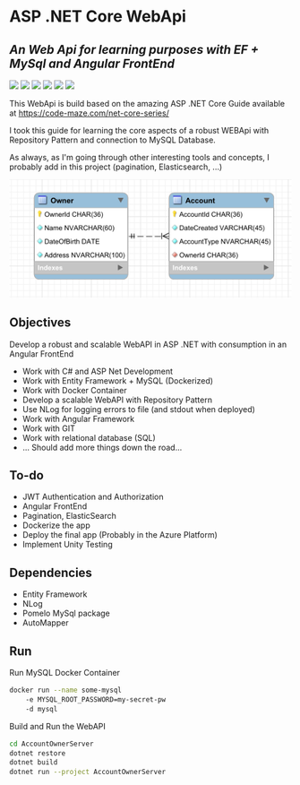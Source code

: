# ASP .NET Core WebApi


## _An Web Api for learning purposes with EF + MySql and Angular FrontEnd_
![](https://img.shields.io/badge/Code-CSharp-informational?style=flat&logo=c-sharp&logoColor=white&color=blue)
![](https://img.shields.io/badge/Code-.NET%20Core%206-informational?style=flat&logo=dotnet&logoColor=white&color=blue)
![](https://img.shields.io/badge/Framework-Angular-informational?style=flat&logo=angular&logoColor=white&color=blue)
![](https://img.shields.io/badge/DB-MySQL-informational?style=flat&logo=mysql&logoColor=white&color=blue)
![](https://img.shields.io/badge/Tools-Bootstrap-informational?style=flat&logo=bootstrap&logoColor=white&color=blue)
![](https://img.shields.io/badge/Tools-Docker-informational?style=flat&logo=docker&logoColor=white&color=blue)

This WebApi is build based on the amazing ASP .NET Core Guide available at https://code-maze.com/net-core-series/

I took this guide for learning the core aspects of a robust WEBApi with Repository Pattern and connection to MySQL Database.

As always, as I'm going through other interesting tools and concepts, I probably add in this project (pagination, Elasticsearch, ...)

![Database-Model](mysql_model.png "MySQL Modelling of the Database")

## Objectives

Develop a robust and scalable WebAPI in ASP .NET with consumption in an Angular FrontEnd

* Work with C# and ASP Net Development
* Work with Entity Framework + MySQL (Dockerized)
* Work with Docker Container
* Develop a scalable WebAPI with Repository Pattern
* Use NLog for logging errors to file (and stdout when deployed)
* Work with Angular Framework
* Work with GIT
* Work with relational database (SQL)
* ... Should add more things down the road...

## To-do

- JWT Authentication and Authorization
- Angular FrontEnd
- Pagination, ElasticSearch
- Dockerize the app
- Deploy the final app (Probably in the Azure Platform)
- Implement Unity Testing

## Dependencies

* Entity Framework
* NLog
* Pomelo MySql package
* AutoMapper

## Run

Run MySQL Docker Container

```sh
docker run --name some-mysql 
    -e MYSQL_ROOT_PASSWORD=my-secret-pw 
    -d mysql
```

Build and Run the WebAPI

```sh
cd AccountOwnerServer
dotnet restore
dotnet build
dotnet run --project AccountOwnerServer
```
